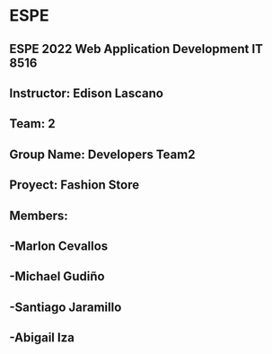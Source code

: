 # ESPE
## ESPE 2022 Web Application Development  IT 8516
## Instructor: Edison Lascano
## Team: 2
## Group Name: Developers Team2
## Proyect: Fashion Store
## Members:
## -Marlon Cevallos
## -Michael Gudiño
## -Santiago Jaramillo
## -Abigail Iza

